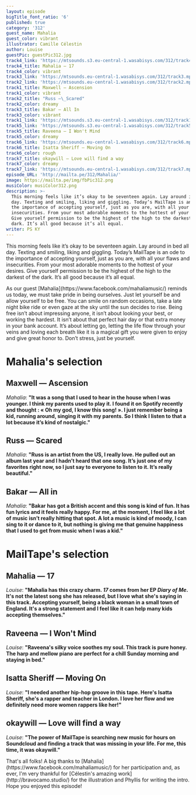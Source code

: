 ```yaml
---
layout: episode
bigTitle_font_ratio: '6'
published: true
category: '312'
guest_name: Mahalia
guest_color: vibrant
illustrator: Camille Célestin
author: Louise
guestPic: guestPic312.jpg
track4_link: 'https://mtsounds.s3.eu-central-1.wasabisys.com/312/track4.mp3'
track4_title: Mahalia — 17
track4_color: vibrant
track3_link: 'https://mtsounds.eu-central-1.wasabisys.com/312/track3.mp3'
track2_link: 'https://mtsounds.eu-central-1.wasabisys.com/312/track2.mp3'
track1_title: Maxwell — Ascension
track1_color: vibrant
track2_title: "Russ —\_Scared"
track2_color: dreamy
track3_title: Bakar — All In
track3_color: vibrant
track1_link: 'https://mtsounds.s3.eu-central-1.wasabisys.com/312/track1.mp3'
track5_link: 'https://mtsounds.s3.eu-central-1.wasabisys.com/312/track5.mp3'
track5_title: Raveena — I Won't Mind
track5_color: dreamy
track6_link: 'https://mtsounds.eu-central-1.wasabisys.com/312/track6.mp3'
track6_title: Isatta Sheriff — Moving On
track6_color: rough
track7_title: okaywill — Love will find a way
track7_color: dreamy
track7_link: 'https://mtsounds.eu-central-1.wasabisys.com/312/track7.mp3'
episode_URL: 'http://mailta.pe/312/Mahalia/'
image: https://mailta.pe/img/fbPic312.png
musiColor: musiColor312.png
description: >-
  This morning feels like it’s okay to be seventeen again. Lay around in bed all
  day. Texting and smiling, liking and giggling. Today’s MailTape is an odd to
  the importance of accepting yourself, just as you are, with all your flaws and
  insecurities. From your most adorable moments to the hottest of your desires.
  Give yourself permission to be the highest of the high to the darkest of the
  dark. It’s all good because it’s all equal.
writer: PS KY
---
```

<p id="introduction">This morning feels like it’s okay to be seventeen again. Lay around in bed all day. Texting and smiling, liking and giggling. Today’s MailTape is an ode to the importance of accepting yourself, just as you are, with all your flaws and insecurities. From your most adorable moments to the hottest of your desires. Give yourself permission to be the highest of the high to the darkest of the dark. It’s all good because it’s all equal.</p>
<p>As our guest [Mahalia](https://www.facebook.com/mahaliamusic/) reminds us today, we must take pride in being ourselves. Just let yourself be and allow yourself to be free. You can smile on random occasions, take a late night bike ride or even gaze at the sky until the sun decides to rise. Being free isn’t about impressing anyone, it isn’t about looking your best, or working the hardest. It isn’t about that perfect hair day or that extra money in your bank account. It’s about letting go, letting the life flow through your veins and loving each breath like it is a magical gift you were given to enjoy and give great honor to. Don’t stress, just be yourself.</p>


# Mahalia's selection


## Maxwell — Ascension
_Mahalia_: **"**It was a song that I used to hear in the house when I was younger. I think my parents used to play it. I found it on Spotify recently and thought : « Oh my god, I know this song! ». I just remember being a kid, running around, singing it with my parents. So I think I listen to that a lot because it’s kind of nostalgic.**"**

## Russ — Scared
_Mahalia_: **"**Russ is an artist from the US, I really love. He pulled out an album last year and I hadn’t heard that one song. It’s just one of my favorites right now, so I just say to everyone to listen to it. It’s really beautiful.**"**

## Bakar — All in
_Mahalia_: **"**Bakar has got a British accent and this song is kind of fun. It has fun lyrics and it feels really happy. For me, at the moment, I feel like a lot of music isn’t really hitting that spot. A lot a music is kind of moody, I can sing to it or dance to it, but nothing is giving me that genuine happiness that I used to get from music when I was a kid.**"**


# MailTape's selection

## Mahalia — 17
_Louise_: **"**Mahalia has this crazy charm. _17_ comes from her EP _Diary of Me_. It's not the latest song she has released, but I love what she's saying in this track. Accepting yourself, being a black woman in a small town of England. It's a strong statement and I feel like it can help many kids accepting themselves.**"**

## Raveena — I Won't Mind
_Louise_: **"**Raveena's silky voice soothes my soul. This track is pure honey. The harp and mellow piano are perfect for a chill Sunday morning and staying in bed.**"**

## Isatta Sheriff — Moving On
_Louise_: **"**I needed another hip-hop groove in this tape. Here's Isatta Sheriff, she's a rapper and teacher in London. I love her flow and we definitely need more women rappers like her!**"**

## okaywill — Love will find a way
_Louise_: **"**The power of MailTape is searching new music for hours on Soundcloud and finding a track that was missing in your life. For me, this time, it was okaywill.**"**

<p id="outroduction">That's all folks! A big thanks to [Mahalia](https://www.facebook.com/mahaliamusic/) for her participation and, as ever, I'm very thankful for [Célestin's amazing work](http://bravocamo.studio/) for the illustration and Phyllis for writing the intro. Hope you enjoyed this episode!</p>
